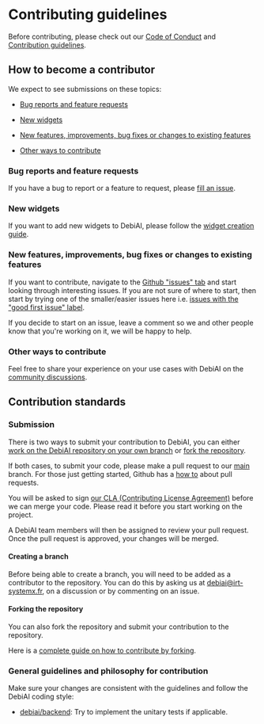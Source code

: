 # Contributing guidelines

Before contributing, please check out our [Code of Conduct](CODE_OF_CONDUCT.md) and [Contribution guidelines](CONTRIBUTING.md).

## How to become a contributor

We expect to see submissions on these topics:
- [Bug reports and feature requests](#bug-reports-and-feature-requests)

- [New widgets](#new-widgets)

- [New features, improvements, bug fixes or changes to existing features](#new-features-improvements-bug-fixes-or-changes-to-existing-features)

- [Other ways to contribute](#other-ways-to-contribute)

### Bug reports and feature requests

If you have a bug to report or a feature to request, please [fill an issue](https://github.com/debiai/debiai/issues/new).

### New widgets

If you want to add new widgets to DebiAI, please follow the [widget creation guide](./frontend/doc/new-widgets/Adding-new-widgets.md).

### New features, improvements, bug fixes or changes to existing features

If you want to contribute, navigate to the [Github "issues" tab](https://github.com/debiai/debiai/issues) and start looking through interesting issues. If you are not sure of where to start, then start by trying one of the smaller/easier issues here i.e. [issues with the "good first issue" label](https://github.com/debiai/debiai/labels/good%20first%20issue).

If you decide to start on an issue, leave a comment so we and other people know that you're working on it, we will be happy to help.

### Other ways to contribute

Feel free to share your experience on your use cases with DebiAI on the [community discussions](https://github.com/debiai/debiai/discussions/categories/show-and-tell).



## Contribution standards

### Submission

There is two ways to submit your contribution to DebiAI, you can either [work on the DebiAI repository on your own branch](#creating-a-branch) or [fork the repository](#forking-the-repository).

If both cases, to submit your code, please make a pull request to our [main](https://github.com/debiai/debiai/tree/main) branch. For those just getting started, Github has a [how to](https://help.github.com/articles/using-pull-requests/) about pull requests.

You will be asked to sign [our CLA (Contributing License Agreement)](https://gist.github.com/Tomansion/b92a659d316aecaeae918da1c3304b8f) before we can merge your code. Please read it before you start working on the project.

A DebiAI team members will then be assigned to review your pull request. Once the pull request is approved, your changes will be merged.

#### Creating a branch

Before being able to create a branch, you will need to be added as a contributor to the repository. You can do this by asking us at debiai@irt-systemx.fr, on a discussion or by commenting on an issue.

#### Forking the repository

You can also fork the repository and submit your contribution to the repository.

Here is a [complete guide on how to contribute by forking](https://sqldbawithabeard.com/2019/11/29/how-to-fork-a-github-repository-and-contribute-to-an-open-source-project/).

### General guidelines and philosophy for contribution

Make sure your changes are consistent with the guidelines and follow the
DebiAI coding style:

<!-- *   [debiai/frontend](https://github.com/debiai/debiai/tree/main/frontend): no specific coding style defined at the moment. -->
*   [debiai/backend](https://github.com/debiai/debiai/tree/main/backend): Try to implement the unitary tests if applicable.
